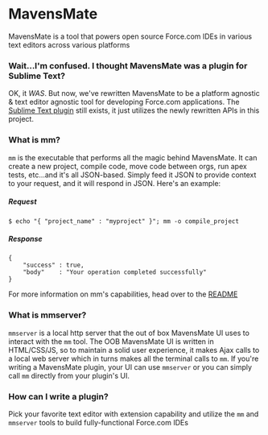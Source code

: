 MavensMate
==========

MavensMate is a tool that powers open source Force.com IDEs in various text editors across various platforms

### Wait...I'm confused. I thought MavensMate was a plugin for Sublime Text?

OK, it *WAS*. But now, we've rewritten MavensMate to be a platform agnostic & text editor agnostic tool for developing Force.com applications. The [Sublime Text plugin][MMST2] still exists, it just utilizes the newly rewritten APIs in this project.

### What is mm?

`mm` is the executable that performs all the magic behind MavensMate. It can create a new project, compile code, move code between orgs, run apex tests, etc...and it's all JSON-based. Simply feed it JSON to provide context to your request, and it will respond in JSON. Here's an example:

##### Request

```
$ echo "{ "project_name" : "myproject" }"; mm -o compile_project
```

##### Response

```
{
	"success" : true,
	"body"	  : "Your operation completed successfully"	
}
```

For more information on mm's capabilities, head over to the [README][mmreadme]

### What is mmserver?

`mmserver` is a local http server that the out of box MavensMate UI uses to interact with the `mm` tool. The OOB MavensMate UI is written in HTML/CSS/JS, so to maintain a solid user experience, it makes Ajax calls to a local web server which in turns makes all the terminal calls to `mm`. If you're writing a MavensMate plugin, your UI can use `mmserver` or you can simply call `mm` directly from your plugin's UI.

### How can I write a plugin?

Pick your favorite text editor with extension capability and utilize the `mm` and `mmserver` tools to build fully-functional Force.com IDEs



[MMST2]: https://github.com/joeferraro/MavensMate-SublimeText
[mmreadme]: https://github.com/joeferraro/MavensMate/tree/master/mm#mm